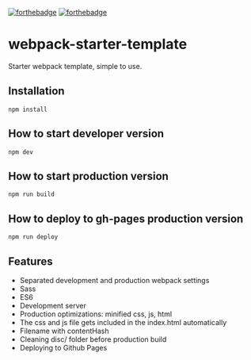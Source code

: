 [![forthebadge](https://forthebadge.com/images/badges/built-with-love.svg)](https://forthebadge.com) [![forthebadge](https://forthebadge.com/images/badges/gluten-free.svg)](https://forthebadge.com)

# webpack-starter-template

Starter webpack template, simple to use.

## Installation

```
npm install
```

## How to start developer version

```
npm dev
```

## How to start production version

```
npm run build
```

## How to deploy to gh-pages production version

```
npm run deploy
```

## Features

- Separated development and production webpack settings
- Sass
- ES6
- Development server
- Production optimizations: minified css, js, html
- The css and js file gets included in the index.html automatically
- Filename with contentHash
- Cleaning disc/ folder before production build
- Deploying to Github Pages
